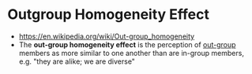 # Outgroup Homogeneity Effect
- https://en.wikipedia.org/wiki/Out-group_homogeneity
- The **out-group homogeneity effect** is the perception of [out-group](https://en.wikipedia.org/wiki/Outgroup_(sociology)) members as more similar to one another than are in-group members, e.g. "they are alike; we are diverse"
